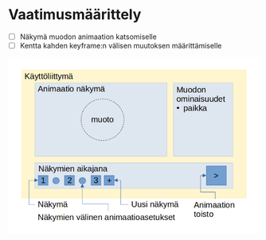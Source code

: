 # Vaatimusmäärittely
- [ ] Näkymä muodon animaation katsomiselle
- [ ] Kentta kahden keyframe:n välisen muutoksen määrittämiselle

![näkymäkaavio](dokumentaatio/näkymäkaavio.png)
